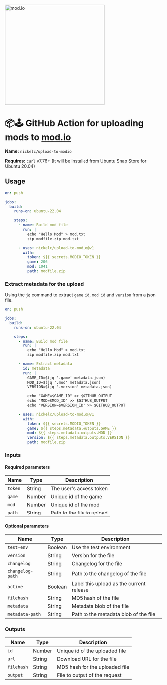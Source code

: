 <a href="https://mod.io"><img src="https://github.com/nickelc/upload-to-modio/raw/master/header.png" alt="mod.io" width="320"/></a>

# 📦🕹️ GitHub Action for uploading mods to [mod.io](https://mod.io)

**Name:** `nickelc/upload-to-modio`

**Requires:** `curl` v7.76+ (It will be installed from Ubuntu Snap Store for Ubuntu 20.04)

## Usage

```yaml
on: push

jobs:
  build:
    runs-on: ubuntu-22.04

    steps:
      - name: Build mod file
        run: |
          echo "Hello Mod" > mod.txt
          zip modfile.zip mod.txt

      - uses: nickelc/upload-to-modio@v1
        with:
          token: ${{ secrets.MODIO_TOKEN }}
          game: 206
          mod: 1041
          path: modfile.zip
```

### Extract metadata for the upload

Using the [`jq`] command to extract `game id`, `mod id` and `version` from a json file.

[`jq`]: https://stedolan.github.io/jq/

```yaml
on: push

jobs:
  build:
    runs-on: ubuntu-22.04

    steps:
      - name: Build mod file
        run: |
          echo "Hello Mod" > mod.txt
          zip modfile.zip mod.txt

      - name: Extract metadata
        id: metadata
        run: |
          GAME_ID=$(jq '.game' metadata.json)
          MOD_ID=$(jq '.mod' metadata.json)
          VERSION=$(jq '.version' metadata.json)

          echo "GAME=$GAME_ID" >> $GITHUB_OUTPUT
          echo "MOD=$MOD_ID" >> $GITHUB_OUTPUT
          echo "VERSION=$VERSION_ID" >> $GITHUB_OUTPUT

      - uses: nickelc/upload-to-modio@v1
        with:
          token: ${{ secrets.MODIO_TOKEN }}
          game: ${{ steps.metadata.outputs.GAME }}
          mod: ${{ steps.metadata.outputs.MOD }}
          version: ${{ steps.metadata.outputs.VERSION }}
          path: modfile.zip
```

### Inputs

#### Required parameters

| Name             | Type     | Description                              |
|------------------|----------|------------------------------------------|
| `token`          | String   | The user's access token                  |
| `game`           | Number   | Unique id of the game                    |
| `mod`            | Number   | Unique id of the mod                     |
| `path`           | String   | Path to the file to upload               |

#### Optional parameters

| Name             | Type     | Description                              |
|------------------|----------|------------------------------------------|
| `test-env`       | Boolean  | Use the test environment                 |
| `version`        | String   | Version for the file                     |
| `changelog`      | String   | Changelog for the file                   |
| `changelog-path` | String   | Path to the changelog of the file        |
| `active`         | Boolean  | Label this upload as the current release |
| `filehash`       | String   | MD5 hash of the file                     |
| `metadata`       | String   | Metadata blob of the file                |
| `metadata-path`  | String   | Path to the metadata blob of the file    |

### Outputs

| Name             | Type     | Description                              |
|------------------|----------|------------------------------------------|
| `id`             | Number   | Unique id of the uploaded file           |
| `url`            | String   | Download URL for the file                |
| `filehash`       | String   | MD5 hash for the uploaded file           |
| `output`         | String   | File to output of the request            |
